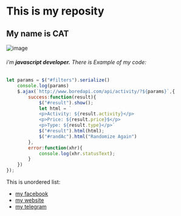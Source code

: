# This is my reposity
## My name is CAT
![image](https://github.com/RobCod360/my-first-reposity/assets/150602176/a1521e9b-dae2-422f-b783-0bf0704c93b8)
###### i'm **javascript developer.** *There is Example of my code:*
```javascript
let params = $("#filters").serialize()
	console.log(params)
	$.ajax(`http://www.boredapi.com/api/activity/?${params}`,{
		success:function(result){
			$("#result").show();
			let html = `
			<p>Activity: ${result.activity}</p>
			<p>Price: ${result.price}$</p>
			<p>Type: ${result.type}</p>`
			$("#result").html(html);
			$("#randAc").html("Randomize Again")
		},
		error:function(xhr){
			console.log(xhr.statusText);
		}
	})
});
```
This is unordered list:
* [my facebook](http://github.com)
* [my website](http://github.com)
* [my telegram](http://github.com)
